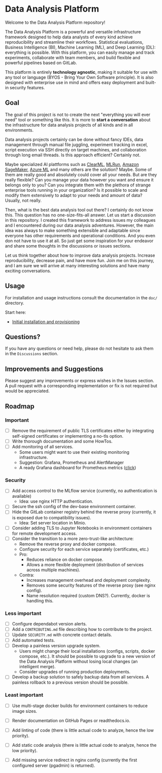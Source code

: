 

# Data Analysis Platform

Welcome to the Data Analysis Platform repository!

The Data Analysis Platform is a powerful and versatile infrastructure framework designed to help data analysts of every kind achieve reproducibility and streamline their workflows. Statistical evaluations, Business Intelligence (BI), Machine Learning (ML), and  Deep Learning (DL): everything is possible. With this platform, you can easily manage and track experiments, collaborate with team members, and build flexible and powerful pipelines based on GitLab.

This platform is entirely **technology agnostic**, making it suitable for use with any tool or language (BYOS - Bring Your Own Software principle). It is also designed with enterprise use in mind and offers easy deployment and built-in security features.

## Goal

The goal of this project is not to create the next "everything you will ever need" tool or something like this. It is more to **start a conversation** about the infrastructure for data analysis projects of all kinds and in all environments. 

Data analysis projects certainly can be done without fancy IDEs, data management through manual file juggling, experiment tracking in excel, script execution via SSH directly on target machines, and collaboration through long email threads. Is this approach efficient? Certainly not. 

Maybe specialized AI plattforms such as [ClearML](https://clear.ml/), [MLRun](https://www.mlrun.org/), [Amazon SageMaker](https://aws.amazon.com/sagemaker/), [Azure ML](https://azure.microsoft.com/en-us/products/machine-learning/) and many others are the solution? Maybe. Some of them are really good and absolutely could cover all your needs. But are they really flexible? Can you manage your data however you want and ensure it belongs only to you? Can you integrate them with the plethora of strange enterprise tools running in your organization? Is it possible to scale and modify them extensively to adapt to your needs and amount of data? Usually, not really.

Then, what is the best data analysis tool out there? I certainly do not know this. This question has no one-size-fits-all answer. Let us start a discussion in this repository. I created this framework to address issues my colleagues and I encountered during our data analysis adventures. However, the main idea was always to make something extensible and adaptable since everyone has other requirements and operational conditions. And you even don not have to use it at all. So just get some inspiration for your endeavor and share some thoughts in the discussions or issues sections.

Let us think together about how to improve data analysis projects. Increase reproducibility, decrease pain, and have more fun. Join me on this journey, and I am sure we will arrive at many interesting solutions and have many exciting conversations.

## Usage

For installation and usage instructions consult the documentation in the `doc/` directory.

Start here:

- [Initial installation and provisioning](doc/provision.md)

## Questions?

If you have any questions or need help, please do not hesitate to ask them in the `Discussions` section.

## Improvements and Suggestions

Please suggest any improvements or express wishes in the Issues section. A pull request with a corresponding implementation or fix is not required but would be appreciated.

## Roadmap

### Important

- [ ] Remove the requirement of public TLS certificates either by integrating self-signed certificates or implementing a no-tls option.
- [ ] Write thorough documentation and some HowTos.
- [ ] Add monitoring of all services.
    - Some users might want to use their existing monitoring infrastructure.
    - Suggestion: Grafana, Prometheus and AlertManager
    - A ready Grafana dashboard for Prometheus metrics ([click](https://grafana.com/grafana/dashboards/1860-node-exporter-full/))

### Security

- [ ] Add access control to the MLflow service (currently, no authentication is available)
    - Idea: use nginx HTTP authentication.
- [ ] Secure the ssh config of the dev-base environment container.
- [ ] Hide the GitLab container registry behind the reverse proxy (currently, it is exposed due to compatibility issues).
    - Idea: Set server location in Minio.
- [ ] Consider adding TLS to Jupyter Notebooks in environment containers for remote development access.
- [ ] Consider the transition to a more zero-trust-like architecture:
    - Remove the reverse proxy and docker compose.
    - Configure security for each service separately (certificates, etc.)
    - Pro:
        - Reduces reliance on docker compose.
        - Allows a more flexible deployment (distribution of services across multiple machines).
    - Contra:
        - Increases management overhead and deployment complexity.
        - Removes some security features of the reverse proxy (see nginx config).
        - Name resolution required (custom DNS?). Currently, docker is handling this.

### Less important

- [ ] Configure dependabot version alerts.
- [ ] Add a `CONTRIBUTING.md` file describing how to contribute to the project.
- [ ] Update `SECURITY.md` with concrete contact details.
- [ ] Add automated tests.
- [ ] Develop a painless version upgrade system.
    - Users might change their local installations (configs, scripts, docker compose, etc.). It should be possible to upgrade to a new version of the Data Analysis Platform without losing local changes (an intelligent merge).
    - Consider upgrades of running production deployments.
- [ ] Develop a backup solution to safely backup data from all services. A painless rollback to a previous version should be possible.

### Least important

- [ ] Use multi-stage docker builds for environment containers to reduce image sizes.
- [ ] Render documentation on GitHub Pages or readthedocs.io.
- [ ] Add linting of code (there is little actual code to analyze, hence the low priority).
- [ ] Add static code analysis (there is little actual code to analyze, hence the low priority).
- [ ] Add missing service redirect in nginx config (currently the first configured server (pgadmin) is returned).



